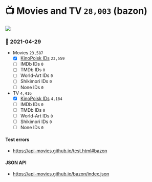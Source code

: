 # :tv: Movies and TV `28,003` (bazon)

<a href="https://API-Movies.github.io"><img src="https://API-Movies.github.io/banner.png?cache"></a>

### :date: 2021-04-29
- Movies `23,587`
  - [x] <a href="https://API-Movies.github.io/bazon/movie_kinopoisk_ids.json">KinoPoisk IDs</a> `23,559`
  - [ ] IMDb IDs `0`
  - [ ] TMDb IDs `0`
  - [ ] World-Art IDs `0`
  - [ ] Shikimori IDs `0`
  - [ ] None IDs `0`
- TV `4,416`
  - [x] <a href="https://API-Movies.github.io/bazon/tv_kinopoisk_ids.json">KinoPoisk IDs</a> `4,184`
  - [ ] IMDb IDs `0`
  - [ ] TMDb IDs `0`
  - [ ] World-Art IDs `0`
  - [ ] Shikimori IDs `0`
  - [ ] None IDs `0`
#### Test errors
- <a href='https://api-movies.github.io/test.html#bazon'>https://api-movies.github.io/test.html#bazon</a>
#### JSON API
- <a href='https://api-movies.github.io/bazon/index.json'>https://api-movies.github.io/bazon/index.json</a>

